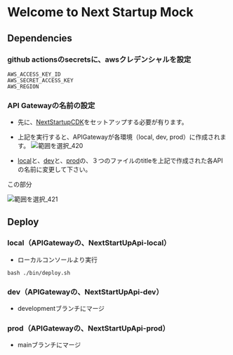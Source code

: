 # Welcome to Next Startup Mock

## Dependencies

### github actionsのsecretsに、awsクレデンシャルを設定
```
AWS_ACCESS_KEY_ID
AWS_SECRET_ACCESS_KEY
AWS_REGION
```

### API Gatewayの名前の設定
- 先に、[NextStartupCDK](http://https://github.com/yokohama/next-startup-cdk)をセットアップする必要が有ります。
- 上記を実行すると、APIGatewayが各環境（local, dev, prod）に作成されます。
![範囲を選択_420](https://user-images.githubusercontent.com/1023421/190696565-39b529a0-ba65-4c31-aec1-b2dd4d00ef4a.png)

- [local](https://github.com/yokohama/next-startup-mock/blob/development/openapi/root-local.yaml)と、[dev](https://github.com/yokohama/next-startup-mock/blob/development/openapi/root-dev.yaml)と、[prod](https://github.com/yokohama/next-startup-mock/blob/development/openapi/root-prod.yaml)の、３つのファイルのtitleを上記で作成された各APIの名前に変更して下さい。

この部分

![範囲を選択_421](https://user-images.githubusercontent.com/1023421/190698563-bd7edd50-ef62-4342-8c5c-f257ce8525c9.png)


## Deploy

### local（APIGatewayの、NextStartUpApi-local）
- ローカルコンソールより実行
```
bash ./bin/deploy.sh
```

### dev（APIGatewayの、NextStartUpApi-dev）
- developmentブランチにマージ

### prod（APIGatewayの、NextStartUpApi-prod）
- mainブランチにマージ
